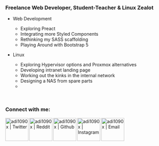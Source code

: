 <!-- List Of Websites-->
[twitter]: https://www.twitter.com/thomashighbaugh
[reddit]: https://www.reddit.com/user/ThomasLeonHighbaugh
[github]: https://www.github.com/Thomashighbaugh
[instagram]: https://www.instagram.com/thomashighbaugh/
[zoho]: mailto:thighbaugh@zoho.com
[bmac]: https://www.buymeacoffee.com/thomashighbaugh
[ko-fi]: https://ko-fi.com/thomashighbaugh
[paypal]: paypal.me/thomasleonhighbaugh
[patreon]: https://www.patreon.com/thomasleonhighbaugh


### Freelance Web Developer, Student-Teacher & Linux Zealot
- Web Development
  - Exploring Preact
  - Integrating more Styled Components
  - Rethinking my SASS scaffolding
  - Playing Around with Bootstrap 5 

- Linux 
  - Exploring Hypervisor options and Proxmox alternatives
  - Developing intranet landing page
  - Working out the kinks in the internal network
  - Designing a NAS from spare parts
  - 

<br />

### Connect with me:
[<img align="left" alt="adi1090x | Twitter" width="72px" src="https://image.flaticon.com/icons/svg/733/733579.svg" />][twitter]
[<img align="left" alt="adi1090x | Reddit" width="72px" src="https://image.flaticon.com/icons/svg/2111/2111589.svg" />][reddit]
[<img align="left" alt="adi1090x | Github" width="72px" src="https://image.flaticon.com/icons/svg/733/733553.svg" />][github]
[<img align="left" alt="adi1090x | Instagram" width="72px" src="https://image.flaticon.com/icons/svg/733/733558.svg" />][instagram]
[<img align="left" alt="adi1090x | Email" width="72px" src="https://image.flaticon.com/icons/svg/732/732200.svg" />][zoho]
